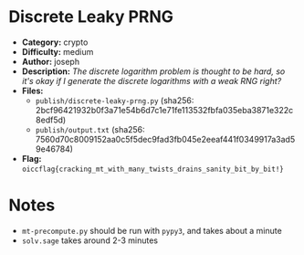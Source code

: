 # Discrete Leaky PRNG

- **Category:** crypto
- **Difficulty:** medium
- **Author:** joseph
- **Description:** _The discrete logarithm problem is thought to be hard, so it's okay if I generate the discrete logarithms with a weak RNG right?_
- **Files:**
    - `publish/discrete-leaky-prng.py` (sha256: 2bcf96421932b0f3a71e54b6d7c1e71fe113532fbfa035eba3871e322c8edf5d)
    - `publish/output.txt` (sha256: 7560d70c8009152aa0c5f5dec9fad3fb045e2eeaf441f0349917a3ad59e46784)
- **Flag:** `oiccflag{cracking_mt_with_many_twists_drains_sanity_bit_by_bit!}`

# Notes

- `mt-precompute.py` should be run with `pypy3`, and takes about a minute
- `solv.sage` takes around 2-3 minutes
